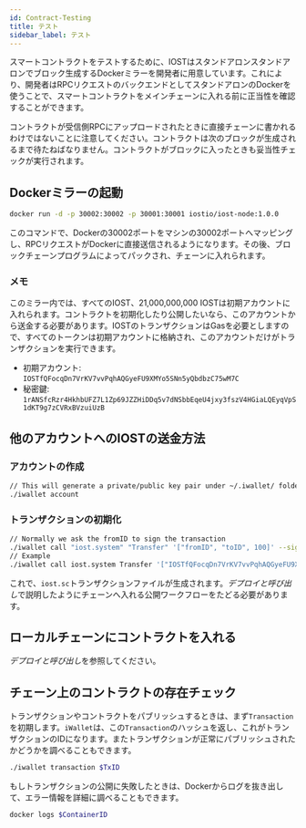 ```yaml
---
id: Contract-Testing
title: テスト
sidebar_label: テスト
---
```


スマートコントラクトをテストするために、IOSTはスタンドアロンスタンドアロンでブロック生成するDockerミラーを開発者に用意しています。これにより、開発者はRPCリクエストのバックエンドとしてスタンドアロンのDockerを使うことで、スマートコントラクトをメインチェーンに入れる前に正当性を確認することができます。

コントラクトが受信側RPCにアップロードされたときに直接チェーンに書かれるわけではないことに注意してください。コントラクトは次のブロックが生成されるまで待たねばなりません。コントラクトがブロックに入ったときも妥当性チェックが実行されます。

## Dockerミラーの起動

```bash
docker run -d -p 30002:30002 -p 30001:30001 iostio/iost-node:1.0.0
```

このコマンドで、Dockerの30002ポートをマシンの30002ポートへマッピングし、RPCリクエストがDockerに直接送信されるようになります。その後、ブロックチェーンプログラムによってパックされ、チェーンに入れられます。

### メモ

このミラー内では、すべてのIOST、21,000,000,000 IOSTは初期アカウントに入れられます。コントラクトを初期化したり公開したいなら、このアカウントから送金する必要があります。IOSTのトランザクションはGasを必要としますので、すべてのトークンは初期アカウントに格納され、このアカウントだけがトランザクションを実行できます。

- 初期アカウント: `IOSTfQFocqDn7VrKV7vvPqhAQGyeFU9XMYo5SNn5yQbdbzC75wM7C`
- 秘密鍵: `1rANSfcRzr4HkhbUFZ7L1Zp69JZZHiDDq5v7dNSbbEqeU4jxy3fszV4HGiaLQEyqVpS1dKT9g7zCVRxBVzuiUzB`

## 他のアカウントへのIOSTの送金方法

### アカウントの作成

```bash
// This will generate a private/public key pair under ~/.iwallet/ folder
./iwallet account
```

### トランザクションの初期化

```bash
// Normally we ask the fromID to sign the transaction
./iwallet call "iost.system" "Transfer" '["fromID", "toID", 100]' --signer "ID0, ID1"
// Example
./iwallet call iost.system Transfer '["IOSTfQFocqDn7VrKV7vvPqhAQGyeFU9XMYo5SNn5yQbdbzC75wM7C", "IOSTfQFocqDn7VrKV7vvPqhAQGyeFU9XMYo5SNn5yQbdbzC75wM7C", 100]' --signers "IOSTfQFocqDn7VrKV7vvPqhAQGyeFU9XMYo5SNn5yQbdbzC75wM7C"
```

これで、`iost.sc`トランザクションファイルが生成されます。*デプロイと呼び出し*で説明したようにチェーンへ入れる公開ワークフローをたどる必要があります。

## ローカルチェーンにコントラクトを入れる

*デプロイと呼び出し*を参照してください。

## チェーン上のコントラクトの存在チェック

トランザクションやコントラクトをパブリッシュするときは、まず`Transaction`を初期します。`iWallet`は、この`Transaction`のハッシュを返し、これがトランザクションのIDになります。またトランザクションが正常にパブリッシュされたかどうかを調べることもできます。

```bash
./iwallet transaction $TxID
```

もしトランザクションの公開に失敗したときは、Dockerからログを抜き出して、エラー情報を詳細に調べることもできます。

```bash
docker logs $ContainerID
```
